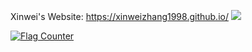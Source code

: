 
Xinwei's Website: https://xinweizhang1998.github.io/
![](https://xinweizhang1998.github.io/)

<a href="https://info.flagcounter.com/DJPG"><img src="https://s01.flagcounter.com/count2/DJPG/bg_F2FFDB/txt_000000/border_CCCCCC/columns_4/maxflags_12/viewers_0/labels_0/pageviews_0/flags_0/percent_0/" alt="Flag Counter" border="0"></a>
